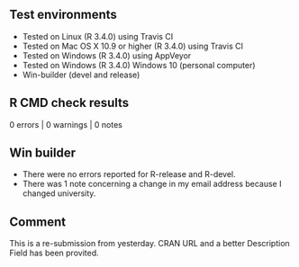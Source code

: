 ## Test environments

* Tested on Linux (R 3.4.0) using Travis CI
* Tested on Mac OS X 10.9 or higher (R 3.4.0) using Travis CI
* Tested on Windows (R 3.4.0) using AppVeyor
* Tested on Windows (R 3.4.0) Windows 10 (personal computer)
* Win-builder (devel and release)

## R CMD check results

0 errors | 0 warnings | 0 notes

## Win builder

* There were no errors reported for R-release and R-devel.
* There was 1 note concerning a change in my email address because I changed university.

## Comment

This is a re-submission from yesterday. CRAN URL and a better Description Field has been provited.
